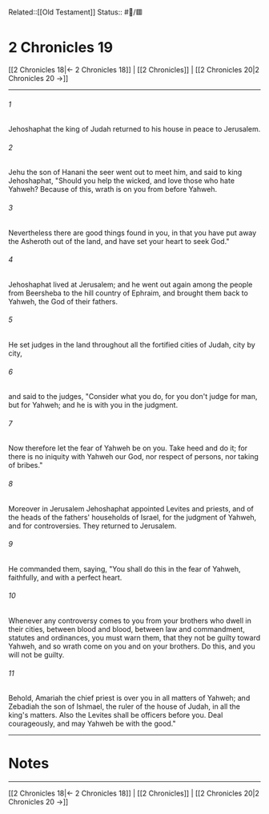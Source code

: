 Related::[[Old Testament]]
Status:: #📖/🟥
# 2 Chronicles 19

[[2 Chronicles 18|← 2 Chronicles 18]] | [[2 Chronicles]] | [[2 Chronicles 20|2 Chronicles 20 →]]
***



###### 1 
Jehoshaphat the king of Judah returned to his house in peace to Jerusalem. 

###### 2 
Jehu the son of Hanani the seer went out to meet him, and said to king Jehoshaphat, "Should you help the wicked, and love those who hate Yahweh? Because of this, wrath is on you from before Yahweh. 

###### 3 
Nevertheless there are good things found in you, in that you have put away the Asheroth out of the land, and have set your heart to seek God." 

###### 4 
Jehoshaphat lived at Jerusalem; and he went out again among the people from Beersheba to the hill country of Ephraim, and brought them back to Yahweh, the God of their fathers. 

###### 5 
He set judges in the land throughout all the fortified cities of Judah, city by city, 

###### 6 
and said to the judges, "Consider what you do, for you don't judge for man, but for Yahweh; and he is with you in the judgment. 

###### 7 
Now therefore let the fear of Yahweh be on you. Take heed and do it; for there is no iniquity with Yahweh our God, nor respect of persons, nor taking of bribes." 

###### 8 
Moreover in Jerusalem Jehoshaphat appointed Levites and priests, and of the heads of the fathers' households of Israel, for the judgment of Yahweh, and for controversies. They returned to Jerusalem. 

###### 9 
He commanded them, saying, "You shall do this in the fear of Yahweh, faithfully, and with a perfect heart. 

###### 10 
Whenever any controversy comes to you from your brothers who dwell in their cities, between blood and blood, between law and commandment, statutes and ordinances, you must warn them, that they not be guilty toward Yahweh, and so wrath come on you and on your brothers. Do this, and you will not be guilty. 

###### 11 
Behold, Amariah the chief priest is over you in all matters of Yahweh; and Zebadiah the son of Ishmael, the ruler of the house of Judah, in all the king's matters. Also the Levites shall be officers before you. Deal courageously, and may Yahweh be with the good."

---
# Notes


***
[[2 Chronicles 18|← 2 Chronicles 18]] | [[2 Chronicles]] | [[2 Chronicles 20|2 Chronicles 20 →]]
